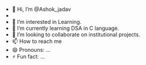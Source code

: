 - 👋 Hi, I’m @Ashok_jadav
- 
- 👀 I’m interested in Learning.
- 🌱 I’m currently learning DSA in C language.
- 💞️ I’m looking to collaborate on institutional projects.
- 📫 How to reach me 
- 😄 Pronouns: ...
- ⚡ Fun fact: ...

<!---
vengeance18/vengeance18 is a ✨ special ✨ repository because its `README.md` (this file) appears on your GitHub profile.
You can click the Preview link to take a look at your changes.
--->
